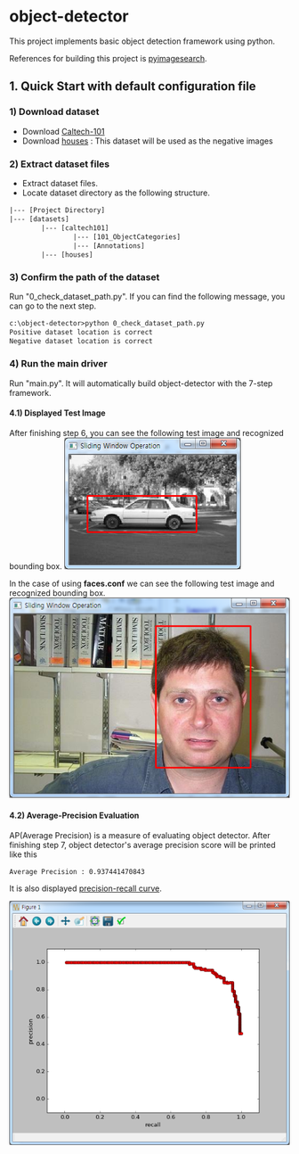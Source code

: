
# object-detector

This project implements basic object detection framework using python.

References for building this project is [pyimagesearch](https://gurus.pyimagesearch.com/).

## 1. Quick Start with default configuration file

### 1) Download dataset

* Download [Caltech-101](http://www.vision.caltech.edu/Image_Datasets/Caltech101/101_ObjectCategories.tar.gz)
* Download [houses](http://www.robots.ox.ac.uk/~vgg/data/houses/houses.tar) : This dataset will be used as the negative images

### 2) Extract dataset files

* Extract dataset files.
* Locate dataset directory as the following structure.

```
|--- [Project Directory]
|--- [datasets]
        |--- [caltech101]
                |--- [101_ObjectCategories]
                |--- [Annotations]
        |--- [houses]
```

### 3) Confirm the path of the dataset

Run "0_check_dataset_path.py". If you can find the following message, you can go to the next step.

```
c:\object-detector>python 0_check_dataset_path.py
Positive dataset location is correct
Negative dataset location is correct
```


### 4) Run the main driver

Run "main.py". It will automatically build object-detector with the 7-step framework.

#### 4.1) Displayed Test Image

After finishing step 6, you can see the following test image and recognized bounding box.
<img src="examples/car_side.png"> 

In the case of using **faces.conf** we can see the following test image and recognized bounding box.
<img src="examples/faces.png">

#### 4.2) Average-Precision Evaluation

AP(Average Precision) is a measure of evaluating object detector. After finishing step 7, object detector's average precision score will be printed like this

```
Average Precision : 0.937441470843
```

It is also displayed [precision-recall curve](https://en.wikipedia.org/wiki/Precision_and_recall).

<img src="examples/precision-recall.png">


